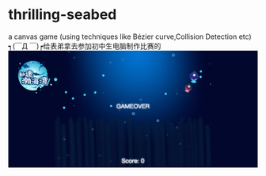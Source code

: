 # thrilling-seabed
a canvas game (using techniques like Bézier curve,Collision Detection etc)
┑(￣Д ￣)┍给表弟拿去参加初中生电脑制作比赛的
![demo](https://github.com/KivyGogh/thrilling-seabed/blob/master/img/demo.png)
